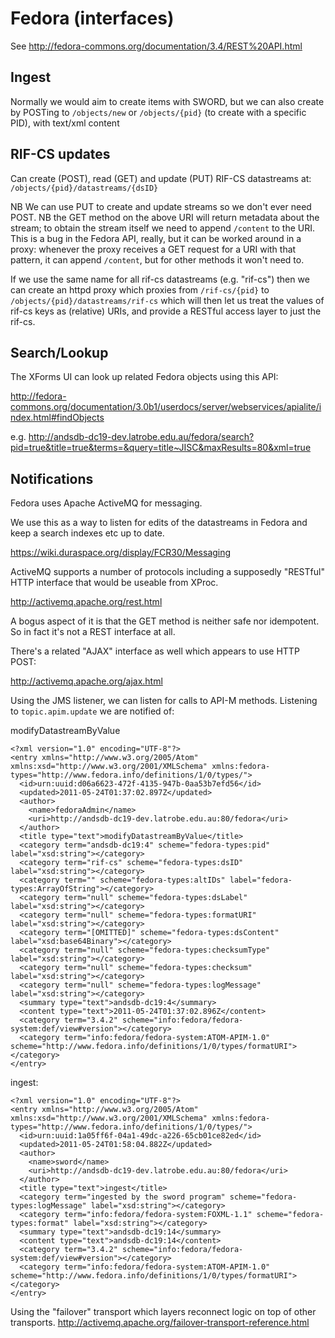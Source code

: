# Fedora (interfaces) #

See http://fedora-commons.org/documentation/3.4/REST%20API.html

## Ingest ##

Normally we would aim to create items with SWORD, but we can also create by POSTing to `/objects/new` or `/objects/{pid}` (to create with a specific PID), with text/xml content

## RIF-CS updates ##

Can create (POST), read (GET) and update (PUT) RIF-CS datastreams at:
`/objects/{pid}/datastreams/{dsID}`

NB We can use PUT to create and update streams so we don't ever need POST. NB the GET method on the above URI will return metadata about the stream; to obtain the stream itself we need to append `/content` to the URI. This is a bug in the Fedora API, really, but it can be worked around in a proxy: whenever the proxy receives a GET request for a URI with that pattern, it can append `/content`, but for other methods it won't need to.

If we use the same name for all rif-cs datastreams (e.g. "rif-cs") then we can create an httpd proxy which proxies from `/rif-cs/{pid}` to `/objects/{pid}/datastreams/rif-cs` which will then let us treat the values of rif-cs keys as (relative) URIs, and provide a RESTful access layer to just the rif-cs.

## Search/Lookup ##
The XForms UI can look up related Fedora objects using this API:

http://fedora-commons.org/documentation/3.0b1/userdocs/server/webservices/apialite/index.html#findObjects

e.g. http://andsdb-dc19-dev.latrobe.edu.au/fedora/search?pid=true&title=true&terms=&query=title~JISC&maxResults=80&xml=true

## Notifications ##
Fedora uses Apache ActiveMQ for messaging.

We use this as a way to listen for edits of the datastreams in Fedora and keep a search indexes etc up to date.

https://wiki.duraspace.org/display/FCR30/Messaging

ActiveMQ supports a number of protocols including a supposedly "RESTful" HTTP interface that would be useable from XProc.


http://activemq.apache.org/rest.html

A bogus aspect of it is that the GET method is neither safe nor idempotent. So in fact it's not a REST interface at all.

There's a related "AJAX" interface as well which appears to use HTTP POST:

http://activemq.apache.org/ajax.html


Using the JMS listener, we can listen for calls to API-M methods. Listening to `topic.apim.update` we are notified of:

modifyDatastreamByValue
```
<?xml version="1.0" encoding="UTF-8"?>
<entry xmlns="http://www.w3.org/2005/Atom" xmlns:xsd="http://www.w3.org/2001/XMLSchema" xmlns:fedora-types="http://www.fedora.info/definitions/1/0/types/">
  <id>urn:uuid:d06a6623-472f-4135-947b-0aa53b7efd56</id>
  <updated>2011-05-24T01:37:02.897Z</updated>
  <author>
    <name>fedoraAdmin</name>
    <uri>http://andsdb-dc19-dev.latrobe.edu.au:80/fedora</uri>
  </author>
  <title type="text">modifyDatastreamByValue</title>
  <category term="andsdb-dc19:4" scheme="fedora-types:pid" label="xsd:string"></category>
  <category term="rif-cs" scheme="fedora-types:dsID" label="xsd:string"></category>
  <category term="" scheme="fedora-types:altIDs" label="fedora-types:ArrayOfString"></category>
  <category term="null" scheme="fedora-types:dsLabel" label="xsd:string"></category>
  <category term="null" scheme="fedora-types:formatURI" label="xsd:string"></category>
  <category term="[OMITTED]" scheme="fedora-types:dsContent" label="xsd:base64Binary"></category>
  <category term="null" scheme="fedora-types:checksumType" label="xsd:string"></category>
  <category term="null" scheme="fedora-types:checksum" label="xsd:string"></category>
  <category term="null" scheme="fedora-types:logMessage" label="xsd:string"></category>
  <summary type="text">andsdb-dc19:4</summary>
  <content type="text">2011-05-24T01:37:02.896Z</content>
  <category term="3.4.2" scheme="info:fedora/fedora-system:def/view#version"></category>
  <category term="info:fedora/fedora-system:ATOM-APIM-1.0" scheme="http://www.fedora.info/definitions/1/0/types/formatURI"></category>
</entry>
```

ingest:
```
<?xml version="1.0" encoding="UTF-8"?>
<entry xmlns="http://www.w3.org/2005/Atom" xmlns:xsd="http://www.w3.org/2001/XMLSchema" xmlns:fedora-types="http://www.fedora.info/definitions/1/0/types/">
  <id>urn:uuid:1a05ff6f-04a1-49dc-a226-65cb01ce82ed</id>
  <updated>2011-05-24T01:58:04.882Z</updated>
  <author>
    <name>sword</name>
    <uri>http://andsdb-dc19-dev.latrobe.edu.au:80/fedora</uri>
  </author>
  <title type="text">ingest</title>
  <category term="ingested by the sword program" scheme="fedora-types:logMessage" label="xsd:string"></category>
  <category term="info:fedora/fedora-system:FOXML-1.1" scheme="fedora-types:format" label="xsd:string"></category>
  <summary type="text">andsdb-dc19:14</summary>
  <content type="text">andsdb-dc19:14</content>
  <category term="3.4.2" scheme="info:fedora/fedora-system:def/view#version"></category>
  <category term="info:fedora/fedora-system:ATOM-APIM-1.0" scheme="http://www.fedora.info/definitions/1/0/types/formatURI"></category>
</entry>
```

Using the "failover" transport which layers reconnect logic on top of other transports.
http://activemq.apache.org/failover-transport-reference.html